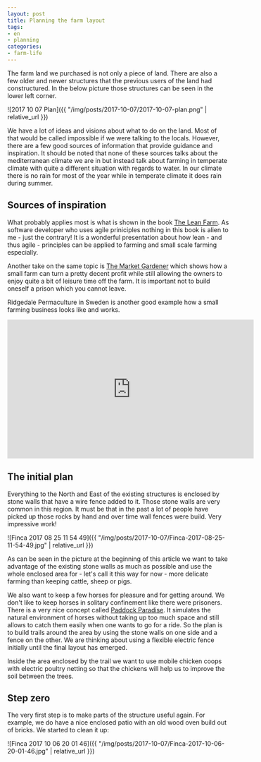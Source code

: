 ```yaml
---
layout: post
title: Planning the farm layout
tags:
- en
- planning
categories:
- farm-life
---
```

The farm land we purchased is not only a piece of land. There are also a few older and newer structures that the previous users of the land had constructured. In the below picture those structures can be seen in the lower left corner.

![2017 10 07 Plan]({{ "/img/posts/2017-10-07/2017-10-07-plan.png" | relative_url }})

We have a lot of ideas and visions about what to do on the land. Most of that would be called impossible if we were talking to the locals. However, there are a few good sources of information that provide guidance and inspiration. It should be noted that none of these sources talks about the mediterranean climate we are in but instead talk about farming in temperate climate with quite a different situation with regards to water. In our climate there is no rain for most of the year while in temperate climate it does rain during summer.

## Sources of inspiration
What probably applies most is what is shown in the book [The Lean Farm](https://www.amazon.com/Lean-Farm-Minimize-Increase-Efficiency/dp/1603585923). As software developer who uses agile priniciples nothing in this book is alien to me - just the contrary! It is a wonderful presentation about how lean - and thus agile - principles can be applied to farming and small scale farming especially.

Another take on the same topic is [The Market Gardener](https://www.amazon.com/Market-Gardener-Successful-Handbook-Small-scale/dp/0865717656) which shows how a small farm can turn a pretty decent profit while still allowing the owners to enjoy quite a bit of leisure time off the farm. It is important not to build oneself a prison which you cannot leave.

Ridgedale Permaculture in Sweden is another good example how a small farming business looks like and works.

<iframe width="560" height="315" src="https://www.youtube.com/embed/nr5bKpc0x2Q" frameborder="0" allowfullscreen></iframe>

## The initial plan
Everything to the North and East of the existing structures is enclosed by stone walls that have a wire fence added to it. Those stone walls are very common in this region. It must be that in the past a lot of people have picked up those rocks by hand and over time wall fences were build. Very impressive work!

![Finca 2017 08 25 11 54 49]({{ "/img/posts/2017-10-07/Finca-2017-08-25-11-54-49.jpg" | relative_url }})

As can be seen in the picture at the beginning of this article we want to take advantage of the existing stone walls as much as possible and use the whole enclosed area for - let's call it this way for now - more delicate farming than keeping cattle, sheep or pigs.

We also want to keep a few horses for pleasure and for getting around. We don't like to keep horses in solitary confinement like there were prisoners. There is a very nice concept called [Paddock Paradise](https://www.aanhcp.net/pages/welcome-to-paddock-paradise). It simulates the natural environment of horses without taking up too much space and still allows to catch them easily when one wants to go for a ride. So the plan is to build trails around the area by using the stone walls on one side and a fence on the other. We are thinking about using a flexible electric fence initially until the final layout has emerged.

Inside the area enclosed by the trail we want to use mobile chicken coops with electric poultry netting so that the chickens will help us to improve the soil between the trees.

## Step zero
The very first step is to make parts of the structure useful again. For example, we do have a nice enclosed patio with an old wood oven build out of bricks. We started to clean it up:

![Finca 2017 10 06 20 01 46]({{ "/img/posts/2017-10-07/Finca-2017-10-06-20-01-46.jpg" | relative_url }})
